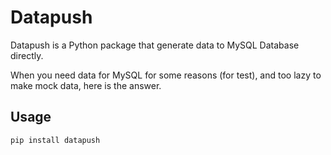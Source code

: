 # Datapush

Datapush is a Python package that generate data to MySQL Database directly.

When you need data for MySQL for some reasons (for test), and too lazy to make mock data, here is the answer.  

## Usage

```bash
pip install datapush
```
